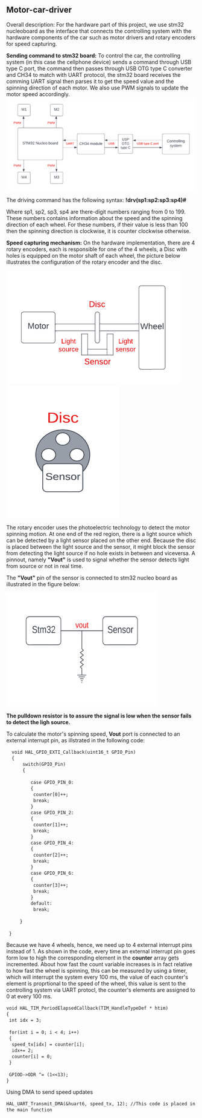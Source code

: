 ## Motor-car-driver
Overall description:
 For the hardware part of this project, we use stm32 nucleoboard as the interface that connects the controlling system with the hardware components of the car such as motor drivers and rotary encoders for speed capturing.


**Sending command to stm32 board:**
 To control the car, the controlling system (in this case the cellphone device) sends a command through USB type C port, the command then passes through USB OTG type C converter and CH34 to match with UART protocol, the stm32 board receives the comming UART signal then parses it to get the speed value and the spinning direction of each motor. We also use PWM signals to update the motor speed accordingly.
![plot](General.png)

 The driving command has the following syntax: **!drv(sp1:sp2:sp3:sp4)#**

  Where sp1, sp2, sp3, sp4 are there-digit numbers ranging from 0 to 199. These numbers contains information about the speed and the spinning direction of each wheel. For these numbers, if their value is less than 100 then the spinning direction is clockwise, it is counter clockwise otherwise.
 
 **Speed capturing mechanism:**
  On the hardware implementation, there are 4 rotary encoders, each is responsible for one of the 4 wheels, a Disc with holes is equipped on the motor shaft of each wheel, the picture below illustrates the configuration of the rotary encoder and the disc.
  
![plot](Encoder.png) 
<img src = "Encoder2.png" width = "300" height = "350">

  The rotary encoder uses the photoelectric technology to detect the motor spinning motion. At one end of the red region, there is a light source which can be detected by a light sensor placed on the other end. Because the disc is placed between the light source and the sensor, it might block the sensor from detecting the light source if no hole exists in between and viceversa. A pinnout, namely **"Vout"** is used to signal whether the sensor detects light from source or not in real time.
  
  The **"Vout"** pin of the sensor is connected to stm32 nucleo board as illustrated in the figure below:

<img src = "res.png" width = "400" height = "300"> 

  **The pulldown resistor is to assure the signal is low when the sensor fails to detect the ligh source.**
  

To calculate the motor's spinning speed, **Vout** port is connected to an external interrupt pin, as illstrated in the following code:

      void HAL_GPIO_EXTI_Callback(uint16_t GPIO_Pin)
      {
          switch(GPIO_Pin)
          {

             case GPIO_PIN_0:
             {
              counter[0]++;
              break;
             }
             case GPIO_PIN_2:
             {
              counter[1]++;
              break;
             }
             case GPIO_PIN_4:
             {
              counter[2]++;
              break;
             }
             case GPIO_PIN_6:
             {
              counter[3]++;
              break;
             }
             default:
              break;

         }

     }


Because we have 4 wheels, hence, we need up to 4 external interrupt pins instead of 1. As shown in the code, every time an external interrupt pin goes form low to high the corresponding element in the **counter** array gets incremented. About how fast the count variable increases is in fact relative to how fast the wheel is spinning, this can be measured by using a timer, which will interrupt the system every 100 ms, the value of each counter's element is proprtional to the speed of the wheel, this value is sent to the controlling system via UART protocl, the counter's elements are assigned to 0 at every 100 ms.

    void HAL_TIM_PeriodElapsedCallback(TIM_HandleTypeDef * htim)
    {
     int idx = 3;

     for(int i = 0; i < 4; i++)
     {
      speed_tx[idx] = counter[i];
      idx+= 2;
      counter[i] = 0;
     }

     GPIOD->ODR ^= (1<<13);
    }


Using DMA to send speed updates

    HAL_UART_Transmit_DMA(&huart6, speed_tx, 12); //This code is placed in the main function
